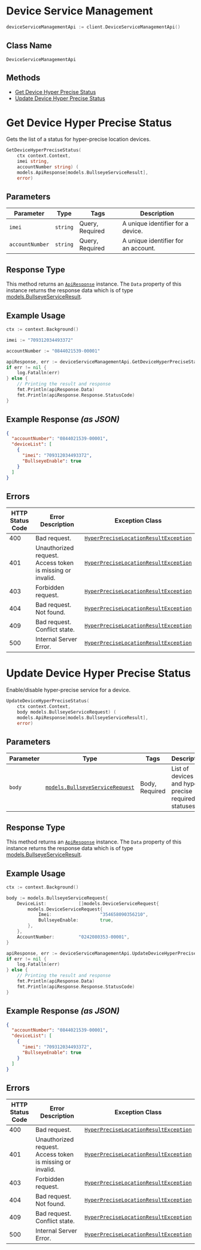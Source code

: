 # Device Service Management

```go
deviceServiceManagementApi := client.DeviceServiceManagementApi()
```

## Class Name

`DeviceServiceManagementApi`

## Methods

* [Get Device Hyper Precise Status](../../doc/controllers/device-service-management.md#get-device-hyper-precise-status)
* [Update Device Hyper Precise Status](../../doc/controllers/device-service-management.md#update-device-hyper-precise-status)


# Get Device Hyper Precise Status

Gets the list of a status for hyper-precise location devices.

```go
GetDeviceHyperPreciseStatus(
    ctx context.Context,
    imei string,
    accountNumber string) (
    models.ApiResponse[models.BullseyeServiceResult],
    error)
```

## Parameters

| Parameter | Type | Tags | Description |
|  --- | --- | --- | --- |
| `imei` | `string` | Query, Required | A unique identifier for a device. |
| `accountNumber` | `string` | Query, Required | A unique identifier for an account. |

## Response Type

This method returns an [`ApiResponse`](../../doc/api-response.md) instance. The `Data` property of this instance returns the response data which is of type [models.BullseyeServiceResult](../../doc/models/bullseye-service-result.md).

## Example Usage

```go
ctx := context.Background()

imei := "709312034493372"

accountNumber := "0844021539-00001"

apiResponse, err := deviceServiceManagementApi.GetDeviceHyperPreciseStatus(ctx, imei, accountNumber)
if err != nil {
    log.Fatalln(err)
} else {
    // Printing the result and response
    fmt.Println(apiResponse.Data)
    fmt.Println(apiResponse.Response.StatusCode)
}
```

## Example Response *(as JSON)*

```json
{
  "accountNumber": "0844021539-00001",
  "deviceList": [
    {
      "imei": "709312034493372",
      "BullseyeEnable": true
    }
  ]
}
```

## Errors

| HTTP Status Code | Error Description | Exception Class |
|  --- | --- | --- |
| 400 | Bad request. | [`HyperPreciseLocationResultException`](../../doc/models/hyper-precise-location-result-exception.md) |
| 401 | Unauthorized request. Access token is missing or invalid. | [`HyperPreciseLocationResultException`](../../doc/models/hyper-precise-location-result-exception.md) |
| 403 | Forbidden request. | [`HyperPreciseLocationResultException`](../../doc/models/hyper-precise-location-result-exception.md) |
| 404 | Bad request. Not found. | [`HyperPreciseLocationResultException`](../../doc/models/hyper-precise-location-result-exception.md) |
| 409 | Bad request. Conflict state. | [`HyperPreciseLocationResultException`](../../doc/models/hyper-precise-location-result-exception.md) |
| 500 | Internal Server Error. | [`HyperPreciseLocationResultException`](../../doc/models/hyper-precise-location-result-exception.md) |


# Update Device Hyper Precise Status

Enable/disable hyper-precise service for a device.

```go
UpdateDeviceHyperPreciseStatus(
    ctx context.Context,
    body models.BullseyeServiceRequest) (
    models.ApiResponse[models.BullseyeServiceResult],
    error)
```

## Parameters

| Parameter | Type | Tags | Description |
|  --- | --- | --- | --- |
| `body` | [`models.BullseyeServiceRequest`](../../doc/models/bullseye-service-request.md) | Body, Required | List of devices and hyper-precise required statuses. |

## Response Type

This method returns an [`ApiResponse`](../../doc/api-response.md) instance. The `Data` property of this instance returns the response data which is of type [models.BullseyeServiceResult](../../doc/models/bullseye-service-result.md).

## Example Usage

```go
ctx := context.Background()

body := models.BullseyeServiceRequest{
    DeviceList:            []models.DeviceServiceRequest{
        models.DeviceServiceRequest{
            Imei:                  "354658090356210",
            BullseyeEnable:        true,
        },
    },
    AccountNumber:         "0242080353-00001",
}

apiResponse, err := deviceServiceManagementApi.UpdateDeviceHyperPreciseStatus(ctx, body)
if err != nil {
    log.Fatalln(err)
} else {
    // Printing the result and response
    fmt.Println(apiResponse.Data)
    fmt.Println(apiResponse.Response.StatusCode)
}
```

## Example Response *(as JSON)*

```json
{
  "accountNumber": "0844021539-00001",
  "deviceList": [
    {
      "imei": "709312034493372",
      "BullseyeEnable": true
    }
  ]
}
```

## Errors

| HTTP Status Code | Error Description | Exception Class |
|  --- | --- | --- |
| 400 | Bad request. | [`HyperPreciseLocationResultException`](../../doc/models/hyper-precise-location-result-exception.md) |
| 401 | Unauthorized request. Access token is missing or invalid. | [`HyperPreciseLocationResultException`](../../doc/models/hyper-precise-location-result-exception.md) |
| 403 | Forbidden request. | [`HyperPreciseLocationResultException`](../../doc/models/hyper-precise-location-result-exception.md) |
| 404 | Bad request. Not found. | [`HyperPreciseLocationResultException`](../../doc/models/hyper-precise-location-result-exception.md) |
| 409 | Bad request. Conflict state. | [`HyperPreciseLocationResultException`](../../doc/models/hyper-precise-location-result-exception.md) |
| 500 | Internal Server Error. | [`HyperPreciseLocationResultException`](../../doc/models/hyper-precise-location-result-exception.md) |

